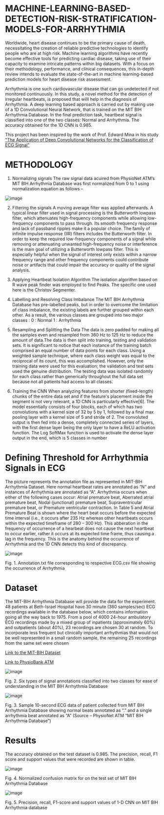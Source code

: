 # MACHINE-LEARNING-BASED-DETECTION-RISK-STRATIFICATION-MODELS-FOR-ARRHYTHMIA
Worldwide, heart disease continues to be the primary cause of death, necessitating the creation of reliable predictive technologies to identify people who are at
high risk. Machine learning algorithms have recently become effective tools for predicting cardiac disease, taking use of their capacity to examine intricate patterns
within big datasets. With a focus on their methodology, performance, and clinical consequences, this in-depth review intends to evaluate the state-of-the-art in machine learning-based prediction models for heart disease risk assessment.

Arrhythmia is one such cardiovascular disease that can go undetected if not monitored continuously. In this study, a novel method for the detection of irregular
heartbeats, is proposed that willl help in the diagnosis of Arrhythmia. A deep learning based approach is carried out by making use of a 1D Convolutional Neural Network, that is trained on the MIT BIH Arrhythmia Database. In the final prediction task, heartbeat signal is classified into one of the two classes: Normal and Arrhythmia. The accuracy obtained for the 1D CNN is 0.985.

This project has been inspired by the work of Prof. Edward Mina in his study
["The Application of Deep Convolutional Networks for the Classification of ECG Signal"](https://github.com/eddymina/ECG_Classification_Pytorch/tree/master)

# METHODOLOGY

1) Normalizing signals
The raw signal data acuired from PhysioNet ATM’s MIT BIH Arrhythmia Database was first normalized from 0 to 1 using normalization equation as follows –

![image](https://github.com/Virja-Kawade/MACHINE-LEARNING-BASED-DETECTION-RISK-STRATIFICATION-MODELS-FOR-ARRHYTHMIA/assets/71089824/62e0abf4-d7db-4844-890b-831e1dd2810b)

2) Filtering the signals
A moving average filter was applied afterwards. A typical linear filter used in signal processing is the Butterworth lowpass filter, which attenuates high-frequency components while allowing low-frequency components to pass through. Its smooth frequency response and lack of passband ripples make it a popular choice. The family of infinite impulse response (IIR) filters includes the Butterworth filter. In order to keep the required low-frequency components of a signal while removing or attenuating unwanted high-frequency noise or interference is the main goal of utilizing a Butterworth lowpass filter. This is especially helpful when the signal of interest only exists within a narrow frequency range and other frequency components could contribute noise or artifacts that could impair the accuracy or quality of the signal analysis.

3) Applying Heartbeat Isolation Algorithm
The isolation algorithm based on R wave peak finder was employed to find Peaks. The specific one used here is the Christov Segmenter.

4) Labelling and Resolving Class Imbalance
The MIT BIH Arrhythmia Database has pre-labelled peaks, but in order to overcome the limitation of class imbalance, the existing labels are further grouped within
each other. As a result, the various classes are grouped into two major classes :
0 : Normal
1 : Arrhythmia

5) Resampling and Splitting the Data
The data is zero padded for making all the samples even and resampled from 360 Hz to 125 Hz to reduce the amount of data.The data is then split into training, testing and validation sets. It is significant to notice that each instance of the training batch comprised an equal number of data points for each class. Using a weighted sample technique, where each class weight was equal to the reciprocal of its count, this was accomplished. However, only the training data were used for this evaluation; the validation and test sets used the genuine distribution. The testing data was isolated randomly for each class rather than generically throughout the full data set because not all patients had access to all classes.

6) Training the CNN
When analyzing features from shorter (fixed-length) chunks of the entire data set and if the feature's placement inside the segment is not very relevant, a 1D CNN is particularly effective[6]. The model essentially consists of four blocks, each of which has two convolutions with a kernel size of 32 by 5 by 1, followed by a final max pooling layer with a kernel size of 5 and stride of 2. The convoluted output is then fed into a dense, completely connected series of layers, with the first dense layer being the only layer to have a ReLU activation function. The Log SoftMax function is used to activate the dense layer output in the end, which is 5 classes in number


# Defining Threshold for Arrhythmia Signals in ECG

The picture represents the annotation file as represented in MIT-BIH Arrhythmia Dataset. Here normal heartbeat rates are annotated as “N” and instances of Arrhythmia are annotated as “A”. Arrhythmia occurs when either of the following cases occur: Atrial premature beat, Aberrated atrial premature beat, Nodal (junctional) premature beat, Supraventricular premature beat, or Premature ventricular contraction. In Table 5 and Atrial Premature Beat is shown where the heart beat occurs before the expected time interval (i.e., it occurs after 235 Hz whereas other heartbeats occurs within the expected timeframe of 280 – 300 Hz). This abberation in the frequency of occurrence of a hearbeat does not cause the next heartbeat to occur earlier, rather it occurs at its expected time frame, thus causing a lag in the frequency. This is the anatomy behind the occurrence of Arrhythmia and the 1D CNN detects this kind of discrepancy.

![image](https://github.com/Virja-Kawade/MACHINE-LEARNING-BASED-DETECTION-RISK-STRATIFICATION-MODELS-FOR-ARRHYTHMIA/assets/71089824/8eb9b95d-f045-4521-b57c-6b0ceb6ee97e)

Fig. 1. Annotation.txt file corresponding to respective ECG.csv file showing the occurrence of Arrhythmia

# Dataset

The MIT-BIH Arrhythmia Database will provide the data for the experiment. 48 patients at Beth-Israel Hospital have 30 minute (360 samples/sec) ECG recordings available in the database below, which contains information going all the way back to 1975. From a pool of 4000 24-hour ambulatory ECG recordings made by a mixed group of inpatients (approximately 60%) and outpatients (about 40%), 23 recordings are chosen
30 at random. To incorporate less frequent but clinically important arrhythmias that would not be well represented in a small random sample, the remaining 25 recordings from the same set were chosen

[Link to the MIT-BIH Dataset](https://physionet.org/physiobank/database/html/mitdbdir/mitdbdir.htm)

[Link to PhysioBank ATM](https://archive.physionet.org/cgi-bin/atm/ATM)

![image](https://github.com/Virja-Kawade/MACHINE-LEARNING-BASED-DETECTION-RISK-STRATIFICATION-MODELS-FOR-ARRHYTHMIA/assets/71089824/9859bce9-ac7d-4fc8-9e29-2759e1798971)

Fig. 2. Six types of signal annotations classified into two classes for ease of understanding in the MIT BIH Arrhythmia Database

![image](https://github.com/Virja-Kawade/MACHINE-LEARNING-BASED-DETECTION-RISK-STRATIFICATION-MODELS-FOR-ARRHYTHMIA/assets/71089824/b17e5847-408c-475d-9238-4174190db78a)

Fig. 3. Sample 10-second ECG data of patient collected from MIT BIH Arrhythmia Database showing normal beats annotated as “.” and a single arrhythmia beat annotated as “A” (Source – PhysioNet ATM “MIT BIH Arrhythmia Database”)

# Results

The accuracy obtained on the test dataset is 0.985. The precision, recall, F1 score and support values that were recorded are shown in table.

![image](https://github.com/Virja-Kawade/MACHINE-LEARNING-BASED-DETECTION-RISK-STRATIFICATION-MODELS-FOR-ARRHYTHMIA/assets/71089824/a9dd4a88-db18-4ecc-9dd8-a0293cadc7de)

Fig. 4. Normalized confusion matrix for on the test set of MIT BIH Arrhythmia Database

![image](https://github.com/Virja-Kawade/MACHINE-LEARNING-BASED-DETECTION-RISK-STRATIFICATION-MODELS-FOR-ARRHYTHMIA/assets/71089824/0d9614bc-aba6-47b7-8fe0-86944bf30743)

Fig. 5. Precision, recall, F1-score and support values of 1-D CNN on MIT BIH Arrhythmia database





